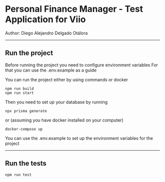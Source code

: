 # Personal Finance Manager - Test Application for Viio

Author: Diego Alejandro Delgado Otálora

---
## Run the project
Before running the project you need to configure environment variables
For that you can use the .env.example as a guide

You can run the project either by using commands or docker
```
npm run build
npm run start
```

Then you need to set up your database by running
```
npx prisma generate
```

or (assuming you have docker installed on your computer)
```
docker-compose up
```

You can use the .env.example to set up the environment variables for the project

---

## Run the tests
```
npm run test
```